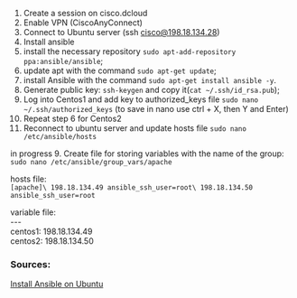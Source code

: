 1. Create a session on cisco.dcloud
2. Enable VPN (CiscoAnyConnect)
3. Connect to Ubuntu server (ssh cisco@198.18.134.28)
4. Install ansible
  1. install the necessary repository `sudo apt-add-repository ppa:ansible/ansible`;
  1. update apt with the command `sudo apt-get update`;
  1. install Ansible with the command `sudo apt-get install ansible -y`.
5. Generate public key: `ssh-keygen` and copy it(`cat ~/.ssh/id_rsa.pub`);
6. Log into Centos1 and add key to authorized_keys file `sudo nano ~/.ssh/authorized_keys` (to save in nano use ctrl + X, then Y and Enter)
7. Repeat step 6 for Centos2
8. Reconnect to ubuntu server and update hosts file `sudo nano /etc/ansible/hosts`

in progress
9. Create file for storing variables with the name of the group: `sudo nano /etc/ansible/group_vars/apache`



hosts file:\
`[apache]\
198.18.134.49 ansible_ssh_user=root\
198.18.134.50 ansible_ssh_user=root`

variable file:\
---\
centos1: 198.18.134.49\
centos2: 198.18.134.50


### Sources:
[Install Ansible on Ubuntu](https://www.techrepublic.com/article/how-to-install-ansible-on-ubuntu-server-18-04/)
